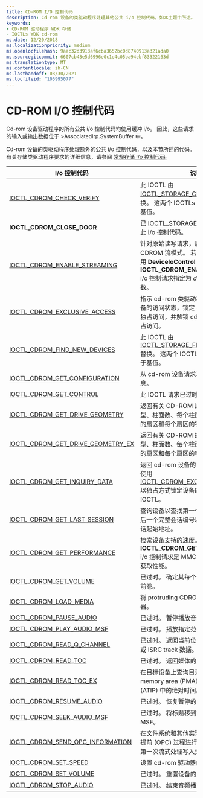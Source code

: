 ```yaml
---
title: CD-ROM I/O 控制代码
description: Cd-rom 设备的类驱动程序处理其他公共 i/o 控制代码，如本主题中所述。
keywords:
- CD-ROM 驱动程序 WDK 存储
- IOCTLs WDK cd-rom
ms.date: 12/20/2018
ms.localizationpriority: medium
ms.openlocfilehash: 9aac32d3913af6cba3652bc0d8740913a321ada0
ms.sourcegitcommit: 6607cb43e5d6996e0c1e4c05ba94ebf83322163d
ms.translationtype: MT
ms.contentlocale: zh-CN
ms.lasthandoff: 03/30/2021
ms.locfileid: "105995077"
---
```

# <a name="cd-rom-io-control-codes"></a>CD-ROM I/O 控制代码

Cd-rom 设备驱动程序的所有公共 i/o 控制代码均使用缓冲 i/o。 因此，这些请求的输入或输出数据位于 >AssociatedIrp.SystemBuffer 中。

Cd-rom 设备的类驱动程序处理额外的公共 i/o 控制代码，以及本节所述的代码。 有关存储类驱动程序要求的详细信息，请参阅 [常规存储 I/o 控制代码](general-storage-io-control-codes.md)。

|I/o 控制代码|说明|
|----|----|
|[IOCTL_CDROM_CHECK_VERIFY](/windows-hardware/drivers/ddi/ntddcdrm/ni-ntddcdrm-ioctl_cdrom_check_verify)|此 IOCTL 由 [IOCTL_STORAGE_CHECK_VERIFY](/windows-hardware/drivers/ddi/ntddstor/ni-ntddstor-ioctl_storage_check_verify)替换。 这两个 IOCTLs 之间的唯一差别在于基值。|
|**IOCTL_CDROM_CLOSE_DOOR**|已 [IOCTL_STORAGE_LOAD_MEDIA](/windows-hardware/drivers/ddi/ntddstor/ni-ntddstor-ioctl_storage_load_media)替换此 i/o 控制代码。|
|[IOCTL_CDROM_ENABLE_STREAMING](/windows-hardware/drivers/ddi/ntddcdrm/ni-ntddcdrm-ioctl_cdrom_enable_streaming)|针对原始读写请求，启用或禁用每句柄的 CDROM 流模式。 若要执行此操作，请调用 **DeviceIoControl** 函数并将 **IOCTL_CDROM_ENABLE_STREAMING** i/o 控制请求指定为 *dwIoControlCode* 参数。|
|[IOCTL_CDROM_EXCLUSIVE_ACCESS](/windows-hardware/drivers/ddi/ntddcdrm/ni-ntddcdrm-ioctl_cdrom_exclusive_access)|指示 cd-rom 类驱动程序导出 cd-rom 设备的访问状态，锁定 cd-rom 设备以进行独占访问，并解锁 cd-rom 设备以进行独占访问。|
|[IOCTL_CDROM_FIND_NEW_DEVICES](/windows-hardware/drivers/ddi/ntddcdrm/ni-ntddcdrm-ioctl_cdrom_find_new_devices)|此 IOCTL 由 [IOCTL_STORAGE_FIND_NEW_DEVICES](/windows-hardware/drivers/ddi/ntddstor/ni-ntddstor-ioctl_storage_find_new_devices)替换。 这两个 IOCTLs 之间的唯一差别在于基值。|
|[IOCTL_CDROM_GET_CONFIGURATION](/windows-hardware/drivers/ddi/ntddcdrm/ni-ntddcdrm-ioctl_cdrom_get_configuration)|从 cd-rom 设备请求功能和配置文件信息。|
|[IOCTL_CDROM_GET_CONTROL](/windows-hardware/drivers/ddi/ntddcdrm/ni-ntddcdrm-ioctl_cdrom_get_control)|此 IOCTL 请求已过时。 请勿使用。|
|[IOCTL_CDROM_GET_DRIVE_GEOMETRY](/windows-hardware/drivers/ddi/ntddcdrm/ni-ntddcdrm-ioctl_cdrom_get_drive_geometry)|返回有关 CD-ROM 的几何信息 (媒体类型、柱面数、每个柱面的扇区、每个磁道的扇区和每个扇区的字节数) 。|
|[IOCTL_CDROM_GET_DRIVE_GEOMETRY_EX](/windows-hardware/drivers/ddi/ntddcdrm/ni-ntddcdrm-ioctl_cdrom_get_drive_geometry_ex)|返回有关 CD-ROM 的几何信息 (媒体类型、柱面数、每个柱面的扇区、每个扇区的扇区和每个扇区的字节数) 。|
|[IOCTL_CDROM_GET_INQUIRY_DATA](/windows-hardware/drivers/ddi/ntddcdrm/ni-ntddcdrm-ioctl_cdrom_get_inquiry_data)|返回 cd-rom 设备的 SCSI 查询数据。 当使用 [IOCTL_CDROM_EXCLUSIVE_ACCESS](/windows-hardware/drivers/ddi/ntddcdrm/ni-ntddcdrm-ioctl_cdrom_exclusive_access)以独占方式锁定设备时，可以使用此 IOCTL。|
|[IOCTL_CDROM_GET_LAST_SESSION](/windows-hardware/drivers/ddi/ntddcdrm/ni-ntddcdrm-ioctl_cdrom_get_last_session)|查询设备以查找第一个完整会话编号、最后一个完整会话编号以及最后一个完成会话起始地址。|
|[IOCTL_CDROM_GET_PERFORMANCE](/windows-hardware/drivers/ddi/ntddcdrm/ni-ntddcdrm-ioctl_cdrom_get_performance)|检索设备支持的速度。 **IOCTL_CDROM_GET_PERFORMANCE** i/o 控制请求是 MMC 命令的包装器，可获取性能。|
|[IOCTL_CDROM_GET_VOLUME](/windows-hardware/drivers/ddi/ntddcdrm/ni-ntddcdrm-ioctl_cdrom_get_volume)|已过时。 确定其每个设备的音频端口的当前卷。|
|[IOCTL_CDROM_LOAD_MEDIA](/windows-hardware/drivers/ddi/ntddcdrm/ni-ntddcdrm-ioctl_cdrom_load_media)|将 protruding CDROM 托盘移回驱动器。|
|[IOCTL_CDROM_PAUSE_AUDIO](/windows-hardware/drivers/ddi/ntddcdrm/ni-ntddcdrm-ioctl_cdrom_pause_audio)|已过时。 暂停播放音频。|
|[IOCTL_CDROM_PLAY_AUDIO_MSF](/windows-hardware/drivers/ddi/ntddcdrm/ni-ntddcdrm-ioctl_cdrom_play_audio_msf)|已过时。 播放指定范围的媒体。|
|[IOCTL_CDROM_READ_Q_CHANNEL](/windows-hardware/drivers/ddi/ntddcdrm/ni-ntddcdrm-ioctl_cdrom_read_q_channel)|已过时。 返回当前位置、media catalog 或 ISRC track 数据。|
|[IOCTL_CDROM_READ_TOC](/windows-hardware/drivers/ddi/ntddcdrm/ni-ntddcdrm-ioctl_cdrom_read_toc)|已过时。 返回媒体的目录。|
|[IOCTL_CDROM_READ_TOC_EX](/windows-hardware/drivers/ddi/ntddcdrm/ni-ntddcdrm-ioctl_cdrom_read_toc_ex)|在目标设备上查询目录 (TOC) 、program memory area (PMA) 和 pregroove (ATIP) 中的绝对时间。|
|[IOCTL_CDROM_RESUME_AUDIO](/windows-hardware/drivers/ddi/ntddcdrm/ni-ntddcdrm-ioctl_cdrom_resume_audio)|已过时。 恢复暂停的音频操作。|
|[IOCTL_CDROM_SEEK_AUDIO_MSF](/windows-hardware/drivers/ddi/ntddcdrm/ni-ntddcdrm-ioctl_cdrom_seek_audio_msf)|已过时。 将标题移到媒体上的指定 MSF。|
|[IOCTL_CDROM_SEND_OPC_INFORMATION](/windows-hardware/drivers/ddi/ntddcdrm/ni-ntddcdrm-ioctl_cdrom_send_opc_information)|在文件系统和其他实现中使用，这些实现提前 (OPC) 过程进行最佳的性能校准，使第一次流式处理写入无需等待过程完成。|
|[IOCTL_CDROM_SET_SPEED](/windows-hardware/drivers/ddi/ntddcdrm/ni-ntddcdrm-ioctl_cdrom_set_speed)|设置 cd-rom 驱动器的磁盘轴速度。|
|[IOCTL_CDROM_SET_VOLUME](/windows-hardware/drivers/ddi/ntddcdrm/ni-ntddcdrm-ioctl_cdrom_set_volume)|已过时。 重置设备的音频端口的卷。|
|[IOCTL_CDROM_STOP_AUDIO](/windows-hardware/drivers/ddi/ntddcdrm/ni-ntddcdrm-ioctl_cdrom_stop_audio)|已过时。 结束音频播放。|